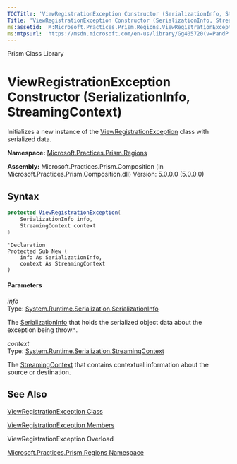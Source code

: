 ```yaml
---
TOCTitle: 'ViewRegistrationException Constructor (SerializationInfo, StreamingContext)'
Title: 'ViewRegistrationException Constructor (SerializationInfo, StreamingContext) (Microsoft.Practices.Prism.Regions)'
ms:assetid: 'M:Microsoft.Practices.Prism.Regions.ViewRegistrationException.\#ctor(System.Runtime.Serialization.SerializationInfo,System.Runtime.Serialization.StreamingContext)'
ms:mtpsurl: 'https://msdn.microsoft.com/en-us/library/Gg405720(v=PandP.50)'
---
```


Prism Class Library

# ViewRegistrationException Constructor (SerializationInfo, StreamingContext)

Initializes a new instance of the [ViewRegistrationException](https://msdn.microsoft.com/en-us/library/microsoft.practices.prism.regions.viewregistrationexception(v=pandp.50)) class with serialized data.

**Namespace:** [Microsoft.Practices.Prism.Regions](https://msdn.microsoft.com/en-us/library/microsoft.practices.prism.regions(v=pandp.50))

**Assembly:** Microsoft.Practices.Prism.Composition (in Microsoft.Practices.Prism.Composition.dll) Version: 5.0.0.0 (5.0.0.0)

## Syntax

```C#
protected ViewRegistrationException(
	SerializationInfo info,
	StreamingContext context
)
```
```VB
'Declaration
Protected Sub New ( 
	info As SerializationInfo,
	context As StreamingContext
)
```

#### Parameters

*info*  
Type: [System.Runtime.Serialization.SerializationInfo](http://msdn2.microsoft.com/en-us/library/a9b6042e)

The [SerializationInfo](http://msdn2.microsoft.com/en-us/library/a9b6042e) that holds the serialized object data about the exception being thrown.

<!-- -->

*context*  
Type: [System.Runtime.Serialization.StreamingContext](http://msdn2.microsoft.com/en-us/library/t16abws5)

The [StreamingContext](http://msdn2.microsoft.com/en-us/library/t16abws5) that contains contextual information about the source or destination.

## See Also

[ViewRegistrationException Class](https://msdn.microsoft.com/en-us/library/microsoft.practices.prism.regions.viewregistrationexception(v=pandp.50))

[ViewRegistrationException Members](https://msdn.microsoft.com/en-us/library/microsoft.practices.prism.regions.viewregistrationexception_members(v=pandp.50))

ViewRegistrationException Overload

[Microsoft.Practices.Prism.Regions Namespace](https://msdn.microsoft.com/en-us/library/microsoft.practices.prism.regions(v=pandp.50))
